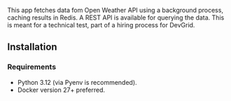 This app fetches data fom Open Weather API using a background process, caching results in Redis. A REST API is available for querying the data.
This is meant for a technical test, part of a hiring process for DevGrid.

## Installation
### Requirements
- Python 3.12 (via Pyenv is recommended).
- Docker version 27+ preferred.
